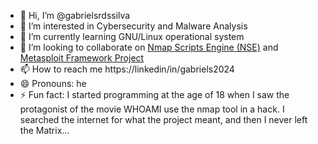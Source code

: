 - 👋 Hi, I’m @gabrielsrdssilva
- 👀 I’m interested in Cybersecurity and Malware Analysis 
- 🌱 I’m currently learning GNU/Linux operational system
- 💞️ I’m looking to collaborate on [Nmap Scripts Engine (NSE)](https://nmap.org/nsedoc/) and [Metasploit Framework Project](https://docs.metasploit.com)
- 📫 How to reach me https://linkedin/in/gabriels2024
- 😄 Pronouns: he
- ⚡ Fun fact: I started programming at the age of 18 when I saw the protagonist of the movie WHOAMI use the nmap tool in a hack. I searched the internet for what the project meant, and then I never left the Matrix... 

<!---
gabrielsrdssilva/gabrielsrdssilva is a ✨ special ✨ repository because its `README.md` (this file) appears on your GitHub profile.
You can click the Preview link to take a look at your changes.
--->
